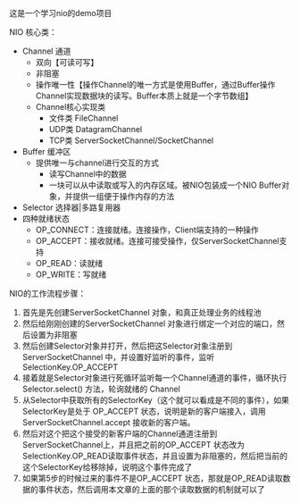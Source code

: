 这是一个学习nio的demo项目

NIO 核心类：
- Channel 通道
  - 双向【可读可写】
  - 非阻塞
  - 操作唯一性【操作Channel的唯一方式是使用Buffer，通过Buffer操作Channel实现数据块的读写。Buffer本质上就是一个字节数组】
  - Channel核心实现类
    - 文件类 FileChannel
    - UDP类 DatagramChannel
    - TCP类 ServerSocketChannel/SocketChannel
- Buffer 缓冲区
  - 提供唯一与channel进行交互的方式
    - 读写Channel中的数据
    - 一块可以从中读取或写入的内存区域。被NIO包装成一个NIO Buffer对象，并提供一组便于操作内存的方法
- Selector 选择器|多路复用器
 - 四种就绪状态
    - OP_CONNECT：连接就绪。连接操作，Client端支持的一种操作
    - OP_ACCEPT：接收就绪。连接可接受操作，仅ServerSocketChannel支持
    - OP_READ：读就绪
    - OP_WRITE：写就绪
    
NIO的工作流程步骤：
1. 首先是先创建ServerSocketChannel 对象，和真正处理业务的线程池
2. 然后给刚刚创建的ServerSocketChannel 对象进行绑定一个对应的端口，然后设置为非阻塞
3. 然后创建Selector对象并打开，然后把这Selector对象注册到ServerSocketChannel 中，并设置好监听的事件，监听 SelectionKey.OP_ACCEPT
4. 接着就是Selector对象进行死循环监听每一个Channel通道的事件，循环执行 Selector.select() 方法，轮询就绪的 Channel
5. 从Selector中获取所有的SelectorKey（这个就可以看成是不同的事件），如果SelectorKey是处于 OP_ACCEPT 状态，说明是新的客户端接入，调用 ServerSocketChannel.accept 接收新的客户端。
6. 然后对这个把这个接受的新客户端的Channel通道注册到ServerSocketChannel上，并且把之前的OP_ACCEPT 状态改为SelectionKey.OP_READ读取事件状态，并且设置为非阻塞的，然后把当前的这个SelectorKey给移除掉，说明这个事件完成了
7. 如果第5步的时候过来的事件不是OP_ACCEPT 状态，那就是OP_READ读取数据的事件状态，然后调用本文章的上面的那个读取数据的机制就可以了
